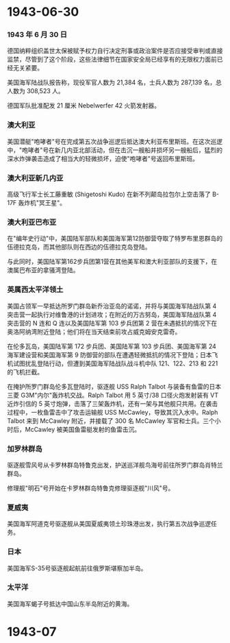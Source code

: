# 1943-06-30

### 1943 年 6 月 30 日

德国纳粹组织盖世太保被赋予权力自行决定刑事或政治案件是否应接受审判或直接监禁，尽管到了这个阶段，这些法律细节在国家安全局已经享有的无限权力面前已经无关紧要。

美国海军陆战队报告称，现役军官人数为 21,384 名，士兵人数为 287,139
名，总人数为 308,523 人。

德国军队批准配发 21 厘米 Nebelwerfer 42 火箭发射器。

### 澳大利亚

美国潜艇"咆哮者"号在完成第五次战争巡逻后抵达澳大利亚布里斯班。在这次巡逻中，"咆哮者"号在新几内亚北部活动，但在击沉一艘船并损坏另一艘船后，猛烈的深水炸弹袭击造成了相当大的轻微损坏，迫使"咆哮者"号返回布里斯班。

### 澳大利亚新几内亚

高级飞行军士长工藤重敏 (Shigetoshi Kudo) 在新不列颠岛拉包尔上空击落了
B-17F 轰炸机"冥王星"。

### 澳大利亚巴布亚

在"编年史行动"中，美国陆军部队和美国海军第12防御营夺取了特罗布里恩群岛的伍德拉克岛，而其他部队则在西边的伍德拉克岛登陆。

与此同时，美国陆军第162步兵团第1营在其他美军和澳大利亚部队的支援下，在澳属巴布亚的拿骚湾登陆。

### 英属西太平洋领土

美国占领军一早抵达所罗门群岛新乔治亚岛的诺诺，并将与美国海军陆战队第 4
突击营一起执行对维鲁港的计划进攻；在附近的万古努岛，美国海军陆战队第 4
突击营的 N 连和 Q 连以及美国陆军第 103 步兵团第 2
营在未遇抵抗的情况下在奥洛阿纳湾附近登陆；他们将在当天结束前攻占威克姆安克雷奇。

在伦多瓦岛，美国陆军第 172 步兵团、美国陆军第 103 步兵团、美国海军第 24
海军建设营和美国海军第 9
防御营的部队在遭遇轻微抵抗的情况下登陆；日本飞机试图扰乱登陆行动，但遭到美国海军陆战队战斗机中队
121、122、213 和 221 的飞机拦截。

在掩护所罗门群岛伦多瓦登陆时，驱逐舰 USS Ralph Talbot
与装备有鱼雷的日本三菱 G3M"内尔"轰炸机交战。Ralph Talbot 用 5 英寸/38
口径火炮发射装有 VT 近炸引信的 5
英寸炮弹，击落了三架轰炸机，还有一架与其他舰只共用。在袭击过程中，一枚鱼雷击中了攻击运输舰
USS McCawley，导致其沉入水中。Ralph Talbot 来到 McCawley 附近，并接载了
300 名 McCawley 军官和士兵。三个小时后，McCawley
被美国鱼雷艇发射的鱼雷击沉。

### 加罗林群岛

驱逐舰雪风号从卡罗林群岛特鲁克出发，护送巡洋舰鸟海号前往所罗门群岛肖特兰群岛。

修理舰"明石"号开始在卡罗林群岛特鲁克修理驱逐舰"川风"号。

### 夏威夷

美国海军阿道克号驱逐舰从美国夏威夷领土珍珠港出发，执行第五次战争巡逻任务。

### 日本

美国海军S-35号驱逐舰起航前往俄罗斯堪察加半岛。

### 太平洋

美国海军蝎子号抵达中国山东半岛附近的黄海。

# 1943-07